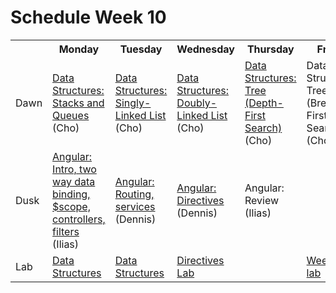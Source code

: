 # Schedule Week 10

<table>
  <tr>
    <th></th>
    <th>Monday</th>
    <th>Tuesday</th>
    <th>Wednesday</th>
    <th>Thursday</th>
    <th>Friday</th>
  </tr>
  <tr>
    <td>Dawn</td>
    <td><a href="https://github.com/sf-wdi-14/notes/blob/master/lectures/week-10/_1_monday/dawn/stack-queue.md">Data Structures: Stacks and Queues</a> (Cho)</td>
    <td><a href="https://github.com/sf-wdi-14/notes/blob/master/lectures/week-10/_2_tuesday/dawn/singly-doubly.md">Data Structures: Singly-Linked List</a> (Cho)</td>
    <td><a href="https://github.com/sf-wdi-14/notes/blob/master/lectures/week-10/_2_tuesday/dawn/singly-doubly.md">Data Structures: Doubly-Linked List</a> (Cho)</td>
    <td><a href="https://github.com/sf-wdi-14/notes/blob/master/lectures/week-10/_4_thursday/dawn/tree.md">Data Structures: Tree (Depth-First Search)</a> (Cho)</td>
    <td>Data Structures: Tree (Breadth-First Search) (Cho)</td>
  </tr>
  <tr>
    <td>Dusk</td>
    <td><a href="https://github.com/sf-wdi-14/notes/blob/master/lectures/week-10/_1_monday/dusk/angular-intro.md">Angular: Intro, two way data binding, $scope, controllers, filters</a> (Ilias)</td>
    <td><a href="https://github.com/sf-wdi-14/notes/blob/master/lectures/week-10/_2_tuesday/dusk/routing_and_services.md">Angular: Routing, services</a> (Dennis)</td>
    <td><a href="https://github.com/sf-wdi-14/notes/blob/master/lectures/week-10/_3_wednesday/dusk/directives.md">Angular: Directives</a> (Dennis)</td>
    <td>Angular: Review (Ilias)</td>
    <td></td>
  </tr>
  <tr>
    <td>Lab</td>
    <td><a href="https://github.com/sf-wdi-14/data_structures_lab">Data Structures</a></td>
    <td><a href="https://github.com/sf-wdi-14/data_structures_lab">Data Structures</a></td>
    <td><a href="https://github.com/sf-wdi-14/notes/blob/master/assignments/week-10/directives.md">Directives Lab</a></td>
    <td></td>
    <td><a href="https://github.com/sf-wdi-14/notes/blob/master/assignments/week-10/taqueria.md">Weekend lab</a></td>
  </tr>
</table>


